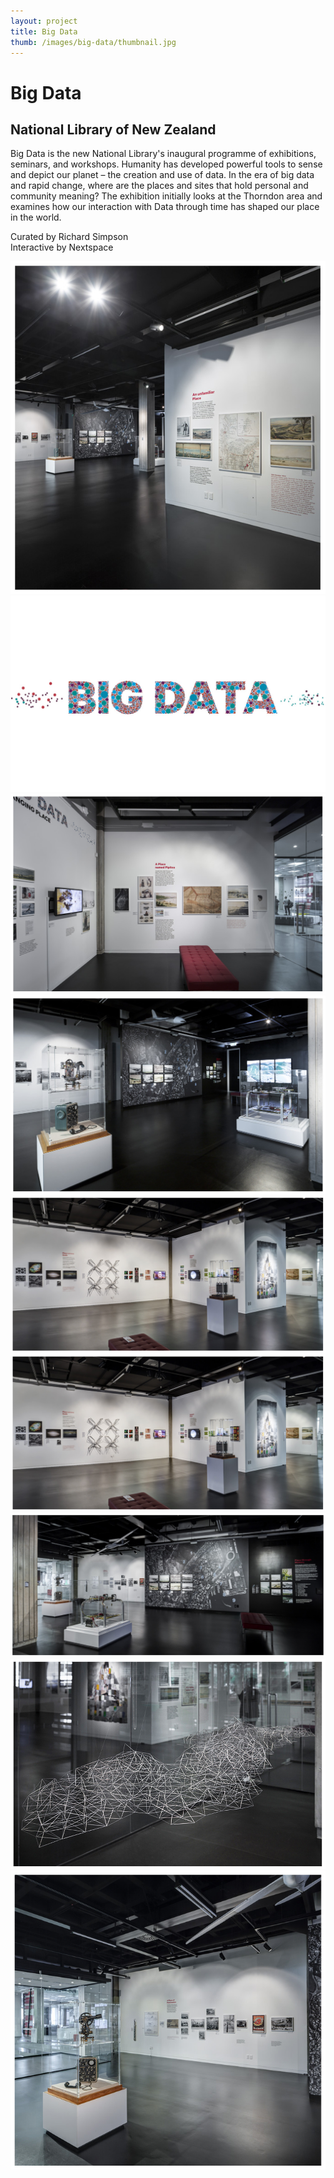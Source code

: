 ```yaml
---
layout: project
title: Big Data
thumb: /images/big-data/thumbnail.jpg
---
```


# Big Data

## National Library of New Zealand

Big Data is the new National Library's inaugural programme of exhibitions, seminars, and workshops. Humanity has developed powerful tools to sense and depict our planet – the creation and use of data. In the era of big data and rapid change, where are the places and sites that hold personal and community meaning? The exhibition initially looks at the Thorndon area and examines how our interaction with Data through time has shaped our place in the world.

Curated by Richard Simpson  
Interactive by Nextspace

![](/images/big-data/nat-lib-wgtn-set-4.jpg)
![](/images/big-data/nat-lib-wgtn-set-logo_2048.jpg)
![](/images/big-data/nat-lib-wgtn-set-3_2048.jpg)
![](/images/big-data/nat-lib-wgtn-set-7_2048.jpg)
![](/images/big-data/nat-lib-wgtn-set-8_2048.jpg)
![](/images/big-data/nat-lib-wgtn-set-8_2048.jpg)
![](/images/big-data/nat-lib-wgtn-set-9_2048.jpg)
![](/images/big-data/nat-lib-wgtn-set-2_2048.jpg)
![](/images/big-data/nat-lib-wgtn-set-5_2048.jpg)
